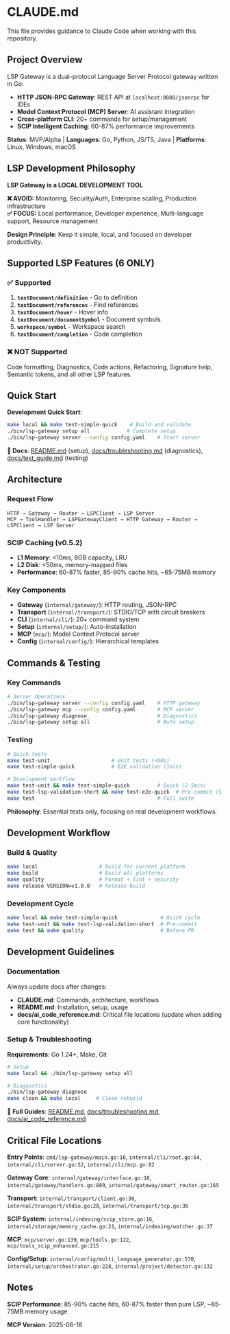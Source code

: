 # CLAUDE.md

This file provides guidance to Claude Code when working with this repository.

## Project Overview

LSP Gateway is a dual-protocol Language Server Protocol gateway written in Go:
- **HTTP JSON-RPC Gateway**: REST API at `localhost:8080/jsonrpc` for IDEs
- **Model Context Protocol (MCP) Server**: AI assistant integration  
- **Cross-platform CLI**: 20+ commands for setup/management
- **SCIP Intelligent Caching**: 60-87% performance improvements

**Status**: MVP/Alpha | **Languages**: Go, Python, JS/TS, Java | **Platforms**: Linux, Windows, macOS

## LSP Development Philosophy

**LSP Gateway is a LOCAL DEVELOPMENT TOOL**

**❌ AVOID:** Monitoring, Security/Auth, Enterprise scaling, Production infrastructure  
**✅ FOCUS:** Local performance, Developer experience, Multi-language support, Resource management

**Design Principle**: Keep it simple, local, and focused on developer productivity.

## Supported LSP Features (6 ONLY)

### ✅ Supported
1. **`textDocument/definition`** - Go to definition
2. **`textDocument/references`** - Find references
3. **`textDocument/hover`** - Hover info
4. **`textDocument/documentSymbol`** - Document symbols
5. **`workspace/symbol`** - Workspace search
6. **`textDocument/completion`** - Code completion

### ❌ NOT Supported
Code formatting, Diagnostics, Code actions, Refactoring, Signature help, Semantic tokens, and all other LSP features.

## Quick Start

**Development Quick Start**:
```bash
make local && make test-simple-quick    # Build and validate
./bin/lsp-gateway setup all            # Complete setup
./bin/lsp-gateway server --config config.yaml    # Start server
```
**📖 Docs**: [README.md](README.md) (setup), [docs/troubleshooting.md](docs/troubleshooting.md) (diagnostics), [docs/test_guide.md](docs/test_guide.md) (testing)

## Architecture

### Request Flow
```
HTTP → Gateway → Router → LSPClient → LSP Server
MCP → ToolHandler → LSPGatewayClient → HTTP Gateway → Router → LSPClient → LSP Server
```

### SCIP Caching (v0.5.2)
- **L1 Memory**: <10ms, 8GB capacity, LRU
- **L2 Disk**: <50ms, memory-mapped files
- **Performance**: 60-87% faster, 85-90% cache hits, ~65-75MB memory

### Key Components
- **Gateway** (`internal/gateway/`): HTTP routing, JSON-RPC
- **Transport** (`internal/transport/`): STDIO/TCP with circuit breakers
- **CLI** (`internal/cli/`): 20+ command system
- **Setup** (`internal/setup/`): Auto-installation
- **MCP** (`mcp/`): Model Context Protocol server
- **Config** (`internal/config/`): Hierarchical templates

## Commands & Testing

### Key Commands
```bash
# Server Operations
./bin/lsp-gateway server --config config.yaml    # HTTP gateway
./bin/lsp-gateway mcp --config config.yaml       # MCP server
./bin/lsp-gateway diagnose                       # Diagnostics
./bin/lsp-gateway setup all                      # Auto setup
```

### Testing
```bash
# Quick tests
make test-unit                    # Unit tests (<60s)
make test-simple-quick            # E2E validation (1min)

# Development workflow
make test-unit && make test-simple-quick         # Quick (2-5min)
make test-lsp-validation-short && make test-e2e-quick  # Pre-commit (5-10min)
make test                                        # Full suite
```

**Philosophy**: Essential tests only, focusing on real development workflows.

## Development Workflow

### Build & Quality
```bash
make local                    # Build for current platform  
make build                    # Build all platforms
make quality                  # Format + lint + security
make release VERSION=v1.0.0   # Release build
```

### Development Cycle
```bash
make local && make test-simple-quick              # Quick cycle
make test-unit && make test-lsp-validation-short  # Pre-commit  
make test && make quality                         # Before PR
```

## Development Guidelines

### Documentation
Always update docs after changes:
- **CLAUDE.md**: Commands, architecture, workflows
- **README.md**: Installation, setup, usage  
- **docs/ai_code_reference.md**: Critical file locations (update when adding core functionality)

### Setup & Troubleshooting
**Requirements**: Go 1.24+, Make, Git

```bash
# Setup
make local && ./bin/lsp-gateway setup all

# Diagnostics
./bin/lsp-gateway diagnose
make clean && make local     # Clean rebuild
```

**📖 Full Guides**: [README.md](README.md), [docs/troubleshooting.md](docs/troubleshooting.md), [docs/ai_code_reference.md](docs/ai_code_reference.md)

## Critical File Locations

**Entry Points**: `cmd/lsp-gateway/main.go:10`, `internal/cli/root.go:64`, `internal/cli/server.go:52`, `internal/cli/mcp.go:82`

**Gateway Core**: `internal/gateway/interface.go:10`, `internal/gateway/handlers.go:889`, `internal/gateway/smart_router.go:165`

**Transport**: `internal/transport/client.go:30`, `internal/transport/stdio.go:28`, `internal/transport/tcp.go:36`

**SCIP System**: `internal/indexing/scip_store.go:16`, `internal/storage/memory_cache.go:21`, `internal/indexing/watcher.go:37`

**MCP**: `mcp/server.go:139`, `mcp/tools.go:122`, `mcp/tools_scip_enhanced.go:215`

**Config/Setup**: `internal/config/multi_language_generator.go:570`, `internal/setup/orchestrator.go:228`, `internal/project/detector.go:132`

## Notes

**SCIP Performance**: 85-90% cache hits, 60-87% faster than pure LSP, ~65-75MB memory usage

**MCP Version**: 2025-06-18